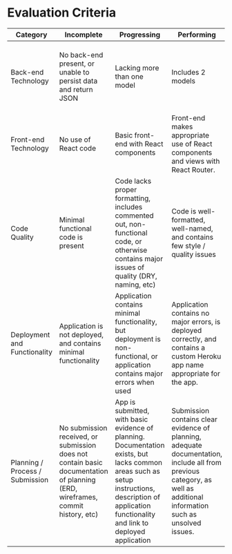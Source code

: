 # Evaluation Criteria

| Category                        | Incomplete                                                                                                                    | Progressing                                                                                                                                                                                           | Performing                                                                                                                                                             | Excelling                                                                                                                                                                                                          |
|---------------------------------|-------------------------------------------------------------------------------------------------------------------------------|-------------------------------------------------------------------------------------------------------------------------------------------------------------------------------------------------------|------------------------------------------------------------------------------------------------------------------------------------------------------------------------|--------------------------------------------------------------------------------------------------------------------------------------------------------------------------------------------------------------------|
| Back-end Technology             | No back-end present, or unable to persist data and return JSON                                                                | Lacking more than one model                                                                                                                                                                           | Includes 2 models                                                                                                                                                      | Includes many well-structured models, and advanced functionality such as authorization, 3rd-party API integration, or other technology not covered in class                                                        |
| Front-end Technology            | No use of React code                                                                                                        | Basic front-end with React components                                                                                                                                                    | Front-end makes appropriate use of React components and views with React Router.                                                        | In addition to appropriate React use, includes 1 React topic not covered in class.                                                                             |
| Code Quality                    | Minimal functional code is present                                                                                            | Code lacks proper formatting, includes commented out, non-functional code, or otherwise contains major issues of quality (DRY, naming, etc)                                                           | Code is well-formatted, well-named, and contains few style / quality issues                                                                                            | No major code quality issues, and follows React best practices such as container/presentation component separation|
| Deployment and Functionality    | Application is not deployed, and contains minimal functionality                                                               | Application contains minimal functionality, but deployment is non-functional, or application contains major errors when used                                                                          | Application contains no major errors, is deployed correctly, and contains a custom Heroku app name appropriate for the app.                                            | App has advanced functionality that works with minimal errors, and may make use of advanced tools such as APIs, plugins, etc. App may be deployed to a service other than Heroku (e.g. Digital Ocean).             |
| Planning / Process / Submission | No submission received, or submission does not contain basic documentation of planning (ERD, wireframes, commit history, etc) | App is submitted, with basic evidence of planning. Documentation exists, but lacks common areas such as setup instructions, description of application functionality and link to deployed application | Submission contains clear evidence of planning, adequate documentation, include all from previous category, as well as additional information such as unsolved issues. | Submission includes everything in previous category, as well as evidence of proper teamwork, such as feature branching, code review, github issue / user story tracking, and justification of technical decisions. |


<!-- Generated from http://www.tablesgenerator.com/markdown_tables -->
